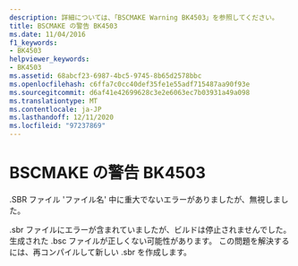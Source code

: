 ```yaml
---
description: 詳細については、「BSCMAKE Warning BK4503」を参照してください。
title: BSCMAKE の警告 BK4503
ms.date: 11/04/2016
f1_keywords:
- BK4503
helpviewer_keywords:
- BK4503
ms.assetid: 68abcf23-6987-4bc5-9745-8b65d2578bbc
ms.openlocfilehash: c6ffa7c0cc40def35fe1e55adf715487aa90f93e
ms.sourcegitcommit: d6af41e42699628c3e2e6063ec7b03931a49a098
ms.translationtype: MT
ms.contentlocale: ja-JP
ms.lasthandoff: 12/11/2020
ms.locfileid: "97237869"
---
```

# <a name="bscmake-warning-bk4503"></a>BSCMAKE の警告 BK4503

.SBR ファイル 'ファイル名' 中に重大でないエラーがありましたが、無視しました。

.sbr ファイルにエラーが含まれていましたが、ビルドは停止されませんでした。生成された .bsc ファイルが正しくない可能性があります。 この問題を解決するには、再コンパイルして新しい .sbr を作成します。
